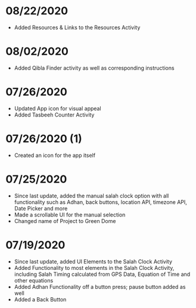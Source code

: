 # 08/22/2020
- Added Resources & Links to the Resources Activity

# 08/02/2020
- Added Qibla Finder activity as well as corresponding instructions

# 07/26/2020
- Updated App icon for visual appeal
- Added Tasbeeh Counter Activity

# 07/26/2020 (1)
- Created an icon for the app itself

# 07/25/2020
- Since last update, added the manual salah clock option with all functionality such as Adhan, back buttons, location API, timezone API, Date Picker and more
- Made a scrollable UI for the manual selection
- Changed name of Project to Green Dome

# 07/19/2020
- Since last update, added UI Elements to the Salah Clock Activity
- Added Functionality to most elements in the Salah Clock Activity, including Salah Timing calculated from GPS Data, Equation of Time and other equations
- Added Adhan Functionality off a button press; pause button added as well
- Added a Back Button